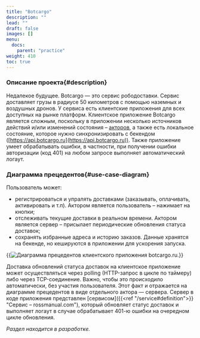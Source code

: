 ```yaml
---
title: "Botcargo"
description: ""
lead: ""
draft: false
images: []
menu:
  docs:
    parent: "practice"
weight: 410
toc: true
---
```


### Описание проекта{#description}

Недалекое будущее. Botcargo — это сервис рободоставки. Сервис доставляет грузы в радиусе 50 километров с помощью наземных и воздушных дронов.
У сервиса есть клиентские приложения для всех доступных на рынке платформ. Клиентское приложение Botcargo является сложным, поскольку в приложении несколько источников действий и/или изменений состояния – [акторов](https://ru.wikipedia.org/wiki/Актор_(UML) "Актор – Википедия"), а также есть локальное состояние, которое нужно синхронизировать с бекендом ([https://api.botcargo.ru](https://api.botcargo.ru)). Также приложение умеет обрабатывать ошибки, в частности, при получении ошибки авторизации (код 401) на любом запросе выполняет автоматический логаут.

### Диаграмма прецедентов{#use-case-diagram}

Пользователь может:
- регистрироваться и упралять доставками (заказывать, оплачивать, активировать и т.п). Актором является пользователь – нажимает на кнопки;
- отслеживать текущие доставки в реальном времени. Актором является сервер – присылает периодические обновления статуса доставок;
- сохранять избранные адреса и историю заказов. Данные хранятся на бекенде, но кешируются в приложении для ускорения запуска.

{{<image src="images/use_cases.svg" title="Диаграмма прецедентов клиентского приложения botcargo.ru.">}}

Доставка обновлений статуса доставок на клиентское приложение может осуществляться через polling (HTTP-запрос в цикле по таймеру) либо через TCP-соединение. Важно, чтобы это происходило автоматически, без участия пользователя. Этот факт и отражается на диаграмме прецедентов в виде отдельного актора — сервера. Сервер в коде приложения представлен [сервисом]({{<ref "/service#definition">}} "Сервис – rossmanual.com"), который обновляет статус доставок и выполняет логаут в случае обрабатывает 401-ю ошибки на очередном цикле обновления.

*Раздел находится в разработке.*
